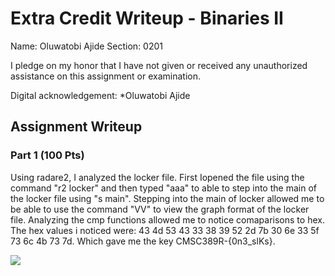 # Extra Credit Writeup - Binaries II

Name: Oluwatobi Ajide
Section: 0201

I pledge on my honor that I have not given or received any unauthorized
assistance on this assignment or examination.

Digital acknowledgement: *Oluwatobi Ajide

## Assignment Writeup

### Part 1 (100 Pts)
Using radare2, I analyzed the locker file. First Iopened the file using the command "r2 locker" and then typed "aaa" to able to step into 
the main of the locker file using "s main". Stepping into the main of locker allowed me to be able to use the command "VV" to view the graph format of the locker file. Analyzing the cmp functions allowed me to notice comaparisons to hex. The hex values i noticed were:
43 4d 53 43 33 38 39 52 2d 7b 30 6e 33 5f 73 6c 4b 73 7d. Which gave me the key CMSC389R-{0n3_slKs}.

![](your_image_goes_here.png)
